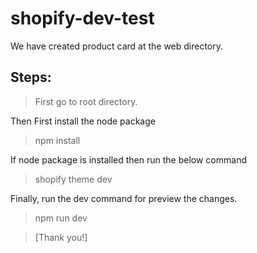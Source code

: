 # shopify-dev-test
We have created product card at the web directory.

## Steps:
> First go to root directory.

Then First install the node package
>npm install

If node package is installed then run the below command
>shopify theme dev

Finally, run the dev command for preview the changes.
>npm run dev

> [Thank you!]
